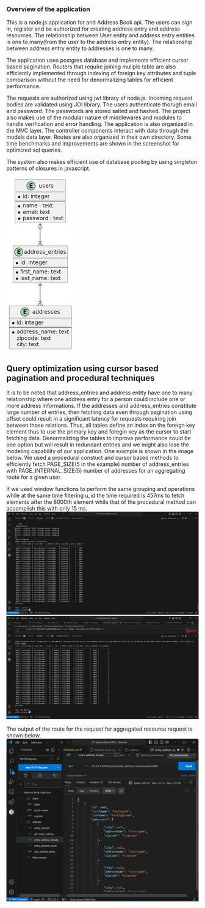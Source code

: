 ### Overview of the application
This is a node.js application for and Address Book api. The users can sign in, register and be authorized for creating address entry and address resources. The relationship between User entity and address entry entities is one to many(from the user to the address entry entity). The relationship between address entry entity to addresses is one to many.  

The application uses postgres database and implements efficient cursor based pagination. Routers that require joining muliple table are also efficiently implemented through indexing of foreign key attributes and tuple comparison without the need for denormalizing tables for efficient performance.

The requests are authorized using jwt library of node.js. Incoming request bodies are validated using JOI library. The users authenticate thorugh email and password. The passwords are stored salted and hashed. The project also makes use of the modular nature of middlewares and modules to handle verification and error handling.  The application is also organized in the MVC layer. The controller components interact with data through the models data layer. Routes are also organized in their own directory. Some time benchmarks and improvements are shown in the screenshot for optimized sql queries.

The system also makes efficient use of database pooling by using singleton patterns of closures in javascript.

![alt er diagram](readmeImages/image.png)

## Query optimization using cursor based pagination and procedural techniques

It is to be noted that address_entries and address entity have one to many relationship where one address entry for a person could include one or more address informations. If the addresses and address_entries constitute large number of entries, then fetching data even through pagination using offset could result in a significant latency for requests requiring join between those relations.  Thus, all tables define an index on the foreign key element thus to use the primary key and foregin key as the cursor to start fetching data. Denormalizing the tables to improve performance could be one option but will result in redundant entries and we might also lose the modeling capability of our application. One example is shown in the image below. We used a procedural constuct and cursor based methods to efficiently fetch PAGE_SIZE(5 in the example) number of address_entries with PAGE_INTERNAL_SIZE(5) number of addresses for an aggregating route for a given user. 

If we used window functions to perform the same grouping and operations while at the same time filtering u_id the time required is 457ms to fetch elements after the 8000th element while that of the procedural method can accomplish this with only 15 ms. 
![alt optimized-proecural-sql-query](readmeImages/image-1.png)
![alt using-window-function](readmeImages/image-2.png)


The output of the route for the request for aggregated resource request is shown below.
![alt request](readmeImages/image-3.png)
